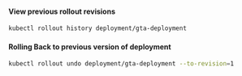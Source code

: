 #### View previous rollout revisions
```sh
kubectl rollout history deployment/gta-deployment
```
#### Rolling Back to previous version of deployment
```sh
kubectl rollout undo deployment/gta-deployment --to-revision=1
```
